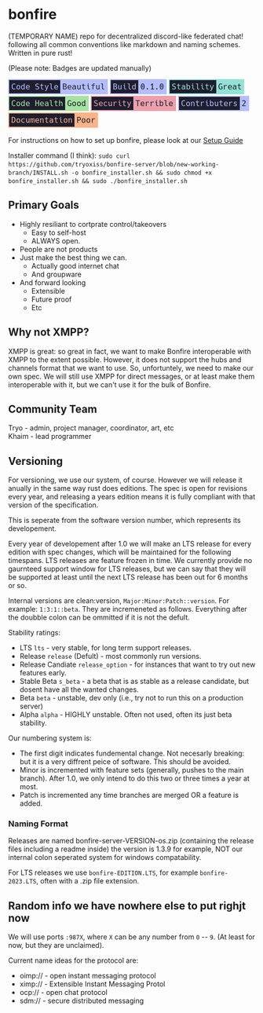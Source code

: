 # bonfire
(TEMPORARY NAME) repo for decentralized discord-like federated chat! following all common conventions like markdown and naming schemes. Written in pure rust! 

(Please note: Badges are updated manually)

[![Code Style: Beautiful](repo-style/badges/code-style.png)](CODESTYLE.md) ![Build: 0.1.0](repo-style/badges/version.png) ![Stability: Great](repo-style/badges/stability.png) ![Code Health: Good](repo-style/badges/code-health.png) ![Security: Terrible](repo-style/badges/security.png) ![Contibuters: 2](repo-style/badges/contributers.png) ![Documentation: Poor](repo-style/badges/documentation.png)

For instructions on how to set up bonfire, please look at our [Setup Guide](SETUP.md)

Installer command (I think):
`sudo curl https://github.com/tryoxiss/bonfire-server/blob/new-working-branch/INSTALL.sh -o bonfire_installer.sh && sudo chmod +x bonfire_installer.sh && sudo ./bonfire_installer.sh`

## Primary Goals

- Highly resiliant to cortprate control/takeovers
    - Easy to self-host
    - ALWAYS open.
- People are not products
- Just make the best thing we can. 
    - Actually good internet chat
    - And groupware
- And forward looking
    - Extensible
    - Future proof
    - Etc

## Why not XMPP?

XMPP is great: so great in fact, we want to make Bonfire interoperable with XMPP to the extent possible. However, it does not support the hubs and channels format that we want to use. So, unfortuntely, we need to make our own spec. We will still use XMPP for direct messages, or at least make them interoperable with it, but we can't use it for the bulk of Bonfire.

## Community Team

Tryo - admin, project manager, coordinator, art, etc    
Khaim - lead programmer

## Versioning

For versioning, we use our system, of course. However we will release it anually in the same way rust does editions. The spec is open for revisions every year, and releasing a years edition means it is fully compliant with that version of the specification. 

This is seperate from the software version number, which represents its developement.

Every year of developement after 1.0 we will make an LTS release for every edition with spec changes, which will be maintained for the following timespans. LTS releases are feature frozen in time. We currently provide no gaurnteed support window for LTS releases, but we can say that they will be supported at least until the next LTS release has been out for 6 months or so.

Internal versions are clean:version, `Major:Minor:Patch::version`. For example: `1:3:1::beta`. They are incremeneted as follows. Everything after the doubble colon can be ommitted if it is not the defult. 

Stability ratings: 
- LTS `lts` - very stable, for long term support releases.
- Release `release` (Defult) - most commonly run versions. 
- Release Candiate `release_option` - for instances that want to try out new features early.
- Stable Beta `s_beta` - a beta that is as stable as a release candidate, but dosent have all the wanted changes.
- Beta `beta` - unstable, dev only (i.e., try not to run this on a production server)
- Alpha `alpha` - HIGHLY unstable. Often not used, often its just beta stability.

Our numbering system is:
- The first digit indicates fundemental change. Not necesarly breaking: but it is a very diffrent peice of software. This should be avoided.
- Minor is incremented with feature sets (generally, pushes to the main branch). After 1.0, we only intend to do this two or three times a year at most.
- Patch is incremented any time branches are merged OR a feature is added. 

### Naming Format

Releases are named 
bonfire-server-VERSION-os.zip (containing the release files including a readme inside)
the version is 1.3.9 for example, NOT our internal colon seperated system for windows compatability. 

For LTS releases we use `bonfire-EDITION.LTS`, for example `bonfire-2023.LTS`, often with a .zip file extension.

## Random info we have nowhere else to put righjt now

We will use ports `:987X`, where `X` can be any number from `0` -- `9`. (At least for now, but they are unclaimed). 

Current name ideas for the protocol are: 
- oimp:// - open instant messaging protocol
- ximp:// - Extensible Instant Messaging Protol
- ocp:// - open chat protocol
- sdm:// - secure distributed messaging